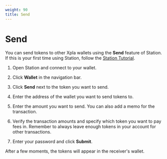 ```yaml
---
weight: 90
title: Send
---
```


# Send

You can send tokens to other Xpla wallets using the **Send** feature of Station. If this is your first time using Station, follow the [Station Tutorial](download/station-desktop.md).

1. Open Station and connect to your wallet.

2. Click **Wallet** in the navigation bar.

3. Click **Send** next to the token you want to send.

4. Enter the address of the wallet you want to send tokens to.

5. Enter the amount you want to send. You can also add a memo for the transaction.

7. Verify the transaction amounts and specify which token you want to pay fees in. Remember to always leave enough tokens in your account for other transactions.

8.  Enter your password and click **Submit**.

After a few moments, the tokens will appear in the receiver's wallet.
